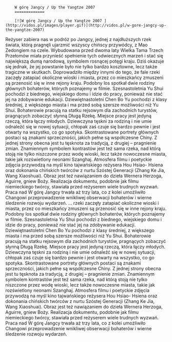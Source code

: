 
        W górę Jangcy / Up the Yangtze 2007 
        =============
        
        [![W górę Jangcy / Up the Yangtze 2007 ](http://vidos.pl/images/player.gif)](http://vidos.pl/w-gore-jangcy-up-the-yangtze-2007)
        
        
 Reżyser zabiera nas w podróż po Jangcy, jednej z najdłuższych rzek świata, którą pragnęli ujarzmić wszyscy chińscy przywódcy, z Mao Zedongiem na czele. Wybudowana przed dwoma laty Wielka Tama Trzech Przełomów miała przynieść spełnienie tych odwiecznych marzeń i stać się największą dumą narodową, symbolem rosnącej potęgi kraju. Dziś okazuje się jednak, że jej powstanie było nie tylko bardzo kosztowne, lecz także tragiczne w skutkach. Doprowadziło między innymi do tego, że fale rzeki zaczęły zatapiać okoliczne wioski i miasta, przez co mieszkańcy zmuszeni są przenosić się w inne rejony kraju. Podobny los spotkał dwie rodziny głównych bohaterów, których poznajemy w filmie. Szesnastoletnia Yu Shui pochodzi z biednego, wiejskiego domu i idzie do pracy, ponieważ nie stać jej na zdobywanie edukacji. Dziewiętnastoletni Chen Bo Yu pochodzi z klasy średniej, z większego miasta i ma przed sobą szersze możliwości niż Yu Shui. Bohaterowie pracują na statku rejsowym dla zachodnich turystów, pragnących zobaczyć słynną Długą Rzekę. Miejsce pracy jest jedyną rzeczą, która łączy młodych. Dziewczyna tęskni za rodziną i nie umie odnaleźć się w nowej sytuacji, chłopak zaś czuje się bardzo pewnie i jest otwarty na wszystko, co go spotyka. Skontrastowane portrety głównych postaci są znakami sprzeczności, jakich pełne są współczesne Chiny. Z jednej strony obecna jest tu tęsknota za tradycją, z drugiej – pragnienie zmian. Znamiennym symbolem kontrastów jest też sama rzeka, nad którą stoją nie tylko niszczone przez wodę wioski, lecz także nowoczesne miasta, takie jak rozświetlony neonami Szanghaj. Atmosfera filmu i poetyckie zdjęcia przywodzą na myśl kino tajwańskiego reżysera Hou Hsiao- Hsiena oraz dokonania chińskich twórców z nurtu Szóstej Generacji (Zhang Ke Jia, Wang Xiaoshuai). Obraz jest też nawiązaniem do dzieła Wernera Herzoga, Aguirre, gniew Boży. Realizacja dokumentu, podobnie jak filmu niemieckiego twórcy, stawiała przed reżyserem wiele trudnych wyzwań. Praca nad W górę Jangcy trwała aż trzy lata, co z kolei umożliwiło Changowi przeprowadzenie wnikliwej obserwacji bohaterów i wierne śledzenie rozwoju wydarzeń.  ... rzeki zaczęły zatapiać okoliczne wioski i miasta, przez co mieszkańcy zmuszeni są przenosić się w inne rejony kraju. Podobny los spotkał dwie rodziny głównych bohaterów, których poznajemy w filmie. Szesnastoletnia Yu Shui pochodzi z biednego, wiejskiego domu i idzie do pracy, ponieważ nie stać jej na zdobywanie edukacji. Dziewiętnastoletni Chen Bo Yu pochodzi z klasy średniej, z większego miasta i ma przed sobą szersze możliwości niż Yu Shui. Bohaterowie pracują na statku rejsowym dla zachodnich turystów, pragnących zobaczyć słynną Długą Rzekę. Miejsce pracy jest jedyną rzeczą, która łączy młodych. Dziewczyna tęskni za rodziną i nie umie odnaleźć się w nowej sytuacji, chłopak zaś czuje się bardzo pewnie i jest otwarty na wszystko, co go spotyka. Skontrastowane portrety głównych postaci są znakami sprzeczności, jakich pełne są współczesne Chiny. Z jednej strony obecna jest tu tęsknota za tradycją, z drugiej – pragnienie zmian. Znamiennym symbolem kontrastów jest też sama rzeka, nad którą stoją nie tylko niszczone przez wodę wioski, lecz także nowoczesne miasta, takie jak rozświetlony neonami Szanghaj. Atmosfera filmu i poetyckie zdjęcia przywodzą na myśl kino tajwańskiego reżysera Hou Hsiao- Hsiena oraz dokonania chińskich twórców z nurtu Szóstej Generacji (Zhang Ke Jia, Wang Xiaoshuai). Obraz jest też nawiązaniem do dzieła Wernera Herzoga, Aguirre, gniew Boży. Realizacja dokumentu, podobnie jak filmu niemieckiego twórcy, stawiała przed reżyserem wiele trudnych wyzwań. Praca nad W górę Jangcy trwała aż trzy lata, co z kolei umożliwiło Changowi przeprowadzenie wnikliwej obserwacji bohaterów i wierne śledzenie rozwoju wydarzeń.
    